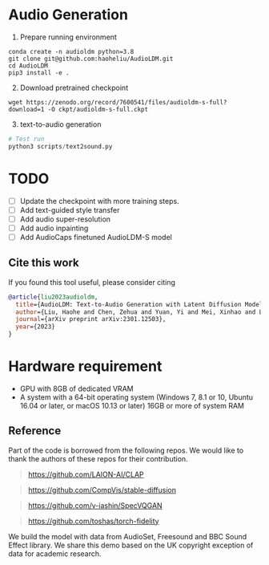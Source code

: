 # Audio Generation

1. Prepare running environment
```
conda create -n audioldm python=3.8
git clone git@github.com:haoheliu/AudioLDM.git
cd AudioLDM
pip3 install -e .
```

2. Download pretrained checkpoint
```shell
wget https://zenodo.org/record/7600541/files/audioldm-s-full?download=1 -O ckpt/audioldm-s-full.ckpt
```

3. text-to-audio generation
```python
# Test run
python3 scripts/text2sound.py
```

# TODO

- [ ] Update the checkpoint with more training steps.
- [ ] Add text-guided style transfer
- [ ] Add audio super-resolution
- [ ] Add audio inpainting
- [ ] Add AudioCaps finetuned AudioLDM-S model

## Cite this work

If you found this tool useful, please consider citing
```bibtex
@article{liu2023audioldm,
  title={AudioLDM: Text-to-Audio Generation with Latent Diffusion Models},
  author={Liu, Haohe and Chen, Zehua and Yuan, Yi and Mei, Xinhao and Liu, Xubo and Mandic, Danilo and Wang, Wenwu and Plumbley, Mark D},
  journal={arXiv preprint arXiv:2301.12503},
  year={2023}
}
```

# Hardware requirement
- GPU with 8GB of dedicated VRAM
- A system with a 64-bit operating system (Windows 7, 8.1 or 10, Ubuntu 16.04 or later, or macOS 10.13 or later) 16GB or more of system RAM

## Reference
Part of the code is borrowed from the following repos. We would like to thank the authors of these repos for their contribution. 

> https://github.com/LAION-AI/CLAP

> https://github.com/CompVis/stable-diffusion

> https://github.com/v-iashin/SpecVQGAN 

> https://github.com/toshas/torch-fidelity


We build the model with data from AudioSet, Freesound and BBC Sound Effect library. We share this demo based on the UK copyright exception of data for academic research. 

<!-- This code repo is strictly for research demo purpose only. For commercial use please contact us. -->
